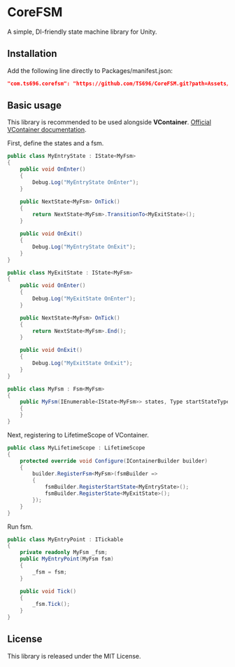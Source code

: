 # CoreFSM
A simple, DI-friendly state machine library for Unity.

## Installation
Add the following line directly to Packages/manifest.json:
```json
"com.ts696.corefsm": "https://github.com/TS696/CoreFSM.git?path=Assets/CoreFSM#1.0.0"
```

## Basic usage
This library is recommended to be used alongside **VContainer**. [Official VContainer documentation](https://github.com/hadashiA/VContainer).

First, define the states and a fsm.
```csharp
public class MyEntryState : IState<MyFsm>
{
    public void OnEnter()
    {
        Debug.Log("MyEntryState OnEnter");
    }

    public NextState<MyFsm> OnTick()
    {
        return NextState<MyFsm>.TransitionTo<MyExitState>();
    }

    public void OnExit()
    {
        Debug.Log("MyEntryState OnExit");
    }
}

public class MyExitState : IState<MyFsm>
{
    public void OnEnter()
    {
        Debug.Log("MyExitState OnEnter");
    }

    public NextState<MyFsm> OnTick()
    {
        return NextState<MyFsm>.End();
    }

    public void OnExit()
    {
        Debug.Log("MyExitState OnExit");
    }
}

public class MyFsm : Fsm<MyFsm>
{
    public MyFsm(IEnumerable<IState<MyFsm>> states, Type startStateType) : base(states, startStateType)
    {
    }
}
```

Next, registering to LifetimeScope of VContainer.

``` csharp
public class MyLifetimeScope : LifetimeScope
{
    protected override void Configure(IContainerBuilder builder)
    {
        builder.RegisterFsm<MyFsm>(fsmBuilder =>
        {
            fsmBuilder.RegisterStartState<MyEntryState>();
            fsmBuilder.RegisterState<MyExitState>();
        });
    }
}
```

Run fsm.

``` csharp
public class MyEntryPoint : ITickable
{
    private readonly MyFsm _fsm;
    public MyEntryPoint(MyFsm fsm)
    {
        _fsm = fsm;
    }

    public void Tick()
    {
        _fsm.Tick();
    }
}
```

## License
This library is released under the MIT License.

